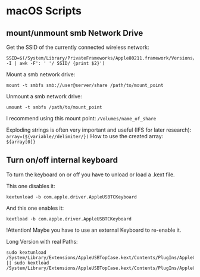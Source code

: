 # macOS Scripts
## mount/unmount smb Network Drive
Get the SSID of the currently connected wireless network:
```
SSID=$(/System/Library/PrivateFrameworks/Apple80211.framework/Versions/Current/Resources/airport -I | awk -F': ' '/ SSID/ {print $2}')
```

Mount a smb network drive:
```
mount -t smbfs smb://user@server/share /path/to/mount_point
```

Unmount a smb network drive:
```
umount -t smbfs /path/to/mount_point
```
I recommend using this mount point: `/Volumes/name_of_share`

Exploding strings is often very important and useful (IFS for later research): `array=(${variable//delimiter/})`
How to use the created array: `${array[0]}`

## Turn on/off internal keyboard
To turn the keyboard on or off you have to unload or load a .kext file.

This one disables it:
```
kextunload -b com.apple.driver.AppleUSBTCKeyboard
```

And this one enables it:
```
kextload -b com.apple.driver.AppleUSBTCKeyboard
```
!Attention! Maybe you have to use an external Keyboard to re-enable it.

Long Version with real Paths:
```
sudo kextunload /System/Library/Extensions/AppleUSBTopCase.kext/Contents/PlugIns/AppleUSBTCKeyboard.kext/ || sudo kextload /System/Library/Extensions/AppleUSBTopCase.kext/Contents/PlugIns/AppleUSBTCKeyboard.kext/
```
